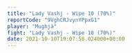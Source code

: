 ```yaml
---
title: "Lady Vashj - Wipe 10 (70%)"
reportCode: "9VghCRJvynYPpxG1"
player: "Mughjà"
fight: "Lady Vashj - Wipe 10 (70%)"
date: 2021-10-10T19:07:58.024000+00:00
---
```

